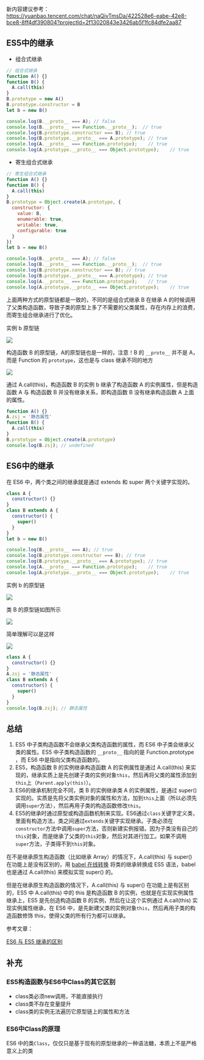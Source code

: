 新内容建议参考：https://yuanbao.tencent.com/chat/naQivTmsDa/422528e6-eabe-42e8-bce8-8ff4df390804?projectId=2f13020843e3426ab5f1fc84dfe2aa87

## ES5中的继承

* 组合式继承

``` js
// 组合式继承
function A() {}
function B() {
  A.call(this)
}
B.prototype = new A()
B.prototype.constructor = B
let b = new B()

console.log(B.__proto__ === A);	// false
console.log(B.__proto__ === Function.__proto__);  // true
console.log(B.prototype.constructor === B);	// true
console.log(B.prototype.__proto__ === A.prototype);	// true
console.log(A.__proto__ === Function.prototype);	// true
console.log(A.prototype.__proto__ === Object.prototype);	// true
```

* 寄生组合式继承

``` js
// 寄生组合式继承
function A() {}
function B() {
  A.call(this)
}
B.prototype = Object.create(A.prototype, {
  constructor: {
    value: B,
    enumerable: true,
    writable: true,
    configurable: true
  }
})
let b = new B()

console.log(B.__proto__ === A);	// false
console.log(B.__proto__ === Function.__proto__);  // true
console.log(B.prototype.constructor === B);	// true
console.log(B.prototype.__proto__ === A.prototype);	// true
console.log(A.__proto__ === Function.prototype);	// true
console.log(A.prototype.__proto__ === Object.prototype);	// true
```

上面两种方式的原型链都是一致的，不同的是组合式继承 B 在继承 A 的时候调用了父类构造函数，导致子类的原型上多了不需要的父类属性，存在内存上的浪费，而寄生组合继承进行了优化。

实例 b 原型链

![](http://img.stark.pub/20200928190624.png)

构造函数 B 的原型链，A的原型链也是一样的，注意！B 的 `__proto__` 并不是 A，而是 Function 的 `prototype`，这也是与 class 继承不同的地方

![](http://img.stark.pub/20200928190804.png)

通过 A.call(this)，构造函数 B 的实例 b 继承了构造函数 A 的实例属性，但是构造函数 A 与 构造函数 B 并没有继承关系，即构造函数 B 没有继承构造函数 A 上面的属性。

``` js
function A() {}
A.zsj = '静态属性'
function B() {
  A.call(this)
}
B.prototype = Object.create(A.prototype)
console.log(B.zsj);	// undefined
```

## ES6中的继承

在 ES6 中，两个类之间的继承就是通过 extends 和 super 两个关键字实现的。

``` js
class A {
  constructor() {}
}
class B extends A {
  constructor() {
    super()
  }
}
let b = new B()

console.log(B.__proto__ === A);	// true
console.log(B.prototype.constructor === B);	// true
console.log(B.prototype.__proto__ === A.prototype);	// true
console.log(A.__proto__ === Function.prototype);	// true
console.log(A.prototype.__proto__ === Object.prototype);	// true
```

实例 b 的原型链

![](http://img.stark.pub/20200928185321.png)

类 B 的原型链如图所示

![](http://img.stark.pub/20200928185148.png)

简单理解可以是这样

![](https://cdn.jsdelivr.net/gh/starkmage/ImgHosting/starkmage-picgo/20200828122513.png)

``` js
class A {
  constructor() {}
}
A.zsj = '静态属性'
class B extends A {
  constructor() {
    super()
  }
}
console.log(B.zsj);	// 静态属性
```

## 总结

1. ES5 中子类构造函数不会继承父类构造函数的属性，而 ES6 中子类会继承父类的属性。ES5 中子类构造函数的 `__proto__` 指向的是 Function.prototype ，而 ES6 中是指向父类构造函数的。
2. ES5，构造函数 B 的实例继承构造函数 A 的实例属性是通过 A.call(this) 来实现的，继承实质上是先创建子类的实例对象`this`，然后再将父类的属性添加到`this`上（`Parent.apply(this)`）。
3. ES6的继承机制完全不同，类 B 的实例继承类 A 的实例属性，是通过 super() 实现的。实质是先将父类实例对象的属性和方法，加到`this`上面（所以必须先调用`super`方法），然后再用子类的构造函数修改`this`。
4. ES5的继承时通过原型或构造函数机制来实现。ES6通过`class`关键字定义类，里面有构造方法，类之间通过`extends`关键字实现继承。子类必须在`constructor`方法中调用`super`方法，否则新建实例报错。因为子类没有自己的`this`对象，而是继承了父类的`this`对象，然后对其进行加工。如果不调用`super`方法，子类得不到`this`对象。

在不是继承原生构造函数（比如继承 Array）的情况下，A.call(this) 与 super() 在功能上是没有区别的，用 [babel 在线转换](https://babeljs.io/repl/#?babili=false&evaluate=true&lineWrap=false&presets=es2015,react,stage-2&targets=&browsers=&builtIns=false&debug=false&code=) 将类的继承转换成 ES5 语法，babel 也是通过 A.call(this) 来模拟实现 super() 的。

但是在继承原生构造函数的情况下，A.call(this) 与 super() 在功能上是有区别的，ES5 中 A.call(this) 中的 this 是构造函数 B 的实例，也就是在实现实例属性继承上，ES5 是先创造构造函数 B 的实例，然后在让这个实例通过 A.call(this) 实现实例属性继承，在 ES6 中，是先新建父类的实例对象`this`，然后再用子类的构造函数修饰 this，使得父类的所有行为都可以继承。

参考文章：

[ES6 与 ES5 继承的区别](https://juejin.im/post/6844903924015120397)

## 补充

### ES5构造函数与ES6中Class的其它区别

* class类必须new调用，不能直接执行
* class类不存在变量提升
* class类的实例无法遍历它原型链上的属性和方法

### ES6中Class的原理

ES6 中的类`Class`，仅仅只是基于现有的原型继承的一种语法糖，本质上不是严格意义上的类
